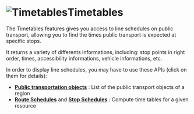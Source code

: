<a name="timetables"></a>![Timetables](/images/line_schedules.png)Timetables
=================================

The Timetables features gives you access to line schedules on public transport, 
allowing you to find the times public transport is expected at specific stops.

It returns a variety of differents informations, including: stop points in right order, times, 
accessibility informations, vehicle informations, etc.

In order to display line schedules, you may have to use these APIs (click on them for details):

-   **[Public transportation objects](#pt-ref)** : List of the public transport
    objects of a region
-   **[Route Schedules](#route-schedules)** and **[Stop Schedules](#stop-schedules)** : 
Compute time tables for a given resource

